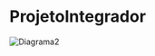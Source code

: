 # ProjetoIntegrador
![Diagrama2](https://github.com/user-attachments/assets/400d1ff2-d2c9-4fb7-8188-1fe0489a50cc)

